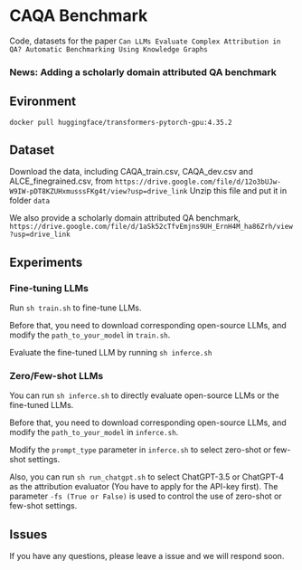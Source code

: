 # CAQA Benchmark
Code, datasets for the paper ```Can LLMs Evaluate Complex Attribution in QA? Automatic Benchmarking Using Knowledge Graphs```

### News: Adding a scholarly domain attributed QA benchmark

## Evironment
```docker pull huggingface/transformers-pytorch-gpu:4.35.2```

## Dataset
Download the data, including CAQA_train.csv, CAQA_dev.csv and ALCE_finegrained.csv,  from `https://drive.google.com/file/d/12o3bUJw-W9IW-pDT8KZUHxmusssFKg4t/view?usp=drive_link`
Unzip this file and put it in folder ```data```

We also provide a scholarly domain attributed QA benchmark, `https://drive.google.com/file/d/1aSk52cTfvEmjns9UH_ErnH4M_ha86Zrh/view?usp=drive_link`

## Experiments
### Fine-tuning LLMs
Run ```sh train.sh``` to fine-tune LLMs.

Before that, you need to download corresponding open-source LLMs, and modify the ```path_to_your_model``` in ```train.sh```.

Evaluate the fine-tuned LLM by running ```sh inferce.sh```

### Zero/Few-shot LLMs
You can run ```sh inferce.sh``` to directly evaluate open-source LLMs or the fine-tuned LLMs. 

Before that, you need to download corresponding open-source LLMs, and modify the ```path_to_your_model``` in ```inferce.sh```.

Modify the ```prompt_type``` parameter in ```inferce.sh``` to select zero-shot or few-shot settings.

Also, you can run ```sh run_chatgpt.sh``` to select ChatGPT-3.5 or ChatGPT-4 as the attribution evaluator (You have to apply for the API-key first). The parameter ```-fs (True or False)``` is used to control the use of zero-shot or few-shot settings.

## Issues
If you have any questions, please leave a issue and we will respond soon.
